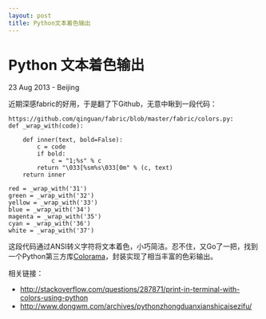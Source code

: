 ```yaml
---
layout: post
title: Python文本着色输出
---
```


Python 文本着色输出
========================
23 Aug 2013 - Beijing	
	
近期深感fabric的好用，于是翻了下Github，无意中瞅到一段代码：

	https://github.com/qinguan/fabric/blob/master/fabric/colors.py:
	def _wrap_with(code):

		def inner(text, bold=False):
			c = code
			if bold:
				c = "1;%s" % c
			return "\033[%sm%s\033[0m" % (c, text)
		return inner

	red = _wrap_with('31')
	green = _wrap_with('32')
	yellow = _wrap_with('33')
	blue = _wrap_with('34')
	magenta = _wrap_with('35')
	cyan = _wrap_with('36')
	white = _wrap_with('37')

这段代码通过ANSI转义字符将文本着色，小巧简洁。忍不住，又Go了一把，找到一个Python第三方库[Colorama](https://pypi.python.org/pypi/colorama)，封装实现了相当丰富的色彩输出。


相关链接：

+ <http://stackoverflow.com/questions/287871/print-in-terminal-with-colors-using-python>
+ <http://www.dongwm.com/archives/pythonzhongduanxianshicaisezifu/>
